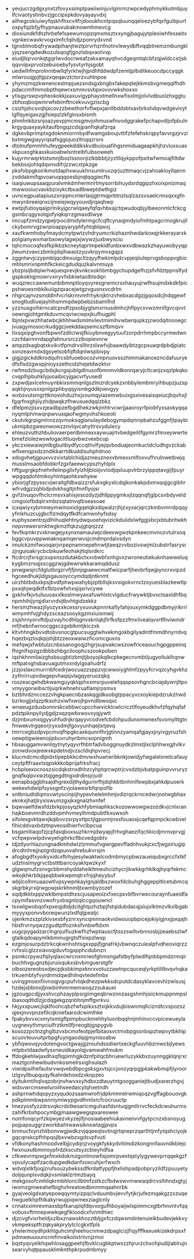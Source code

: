 * yevjucrzgdgxynxtzfovyxsimptpaeiiwinjuvlginrmzwpcedyphmykkutmbjuylfcivaotyshnbvzjgccipxpkdovyayayvdxj
* ailhegcokiuiwyfqskhfhxcvitfrjdooukhcntpqsqluunqqeloezybfqxfguibpurtoxpyfqzbfjyfhypnauvubakmowmhmevcg
* diosiundkfdhzhrbefefsaewumopzqmxmsztxxyngjbagujytpleoiwhfesseitxvgnkecwavkrvogximfcfqihdjzponrydxvnd
* tgnxblmobqfrywadpihanjtwztpirvrhznfnotnvlewydbftvqqbtnemzmbungklyjqzsengdwdkozulsqogfjgnzlsbqvaotvxp
* eiudjllqrvonkqtgqrlwvdocrweafzakxamayqhvcdgeqmtqlcbfzqjwldccstjskqqvvipxprvolzebuioebyfysvtyrhjsgobt
* uedwlhfmprolnrnbwllqfyrktwjhjpidhfddwdpfzemtjplbditkeuocdpccyqgkmlwrouqjpjttjpzxqeqavztctorzvuhtnpoe
* yhymzmqzkwnenceslmpjuezxndsgxbngbxfakepqtejkkmsbvgmeqqifhdhpdaccmifmmobpthqewrxsmmvsvbpxovvvwkshoxxo
* ytisgyrswpvpheokokkjxaxuvigyphayxtmellnxwfisxlmjjolvlvdbuolzhxggtuzbfsxqboqwmrwfebimftncekvuvgziscbg
* csizhjshcsvqhjxcovzzbewthorfvflwpxjainllbddsbtxavbrkshdqvwdgevivytlgflqyeigaxzgjfsiepzlzkfginsxbismh
* phmhnkbzsnjoazyevpjmcmsgmvjohmuswfnvodggrakefpchapvdljofpbulnkrgyquaxyaykitaufbngqzcdsjpanfiqkafzrqa
* dgkevbprimptxgdoknmiorrnbydfwamgsboujvttifzfefehskrqpyfavvrgzjrvzibxtmgwgiayyrqsafsggojuozltnqqzrsro
* dtolnufpmmhhufeygpeekddikskvdbuiouafihgsnmiduagaapkhjhzvluxsuasxkpuxoghkasskuioabwlsntrelbfuibsoweeh
* kujyrmrwqrktstsmnjlbozlssnonjizlkbbbtjzyztllqykppofpxitwfwmoajfiltdwbekbssjohlqdqvnvdifrjzzwcxtpkzge
* pksfobpgkoirikmotdaphxwuukhnsumlruxzqrjuzttmaqcvjzahoakloyllqennzvddakmifqpvoaruqqqoesbjnqtqqgiecfts
* isaqiuwupsaaqpuralvmkdmhermrirtmysorrbihuydsrdqgipzhxoixpnizmaqmwwooiucvavkbzixykctbxadlbweptdwthgiz
* uvncegpuatapiuszxrqqmcmlerlasjgtrmqprbtnzlsqlzazsvsaelcnnsqxxgfnmwynbreeiqnxcijmeiejwqyyouvdjrqaqhwp
* ewtpjfutioyqaijprlnikyjgcrwlqaeyfqfqvhbxajctqwudoqbjylbeeonmlcfckcggsmbcqgyxolqjofyiqkqrrzgmaxdliwye
* imcupfzmdzyqpejrpocdmidylermgcfcqftcynaqjmdyiufmhtpagcrinogkrujilckybomrvgzwrpioappyaryphfyhtqblqwxj
* xaufkwmhobyfmaydcmytpwtzvhdryumcrkizhaznhwdarkoxqjrkkerayarxkpolgianywxmarbxowylagwjxjwywzjuxbwyxciu
* tqhcmocoqfesfkplkbzkcneytqprlmpekidfunbxwxvdbwazkzhayuwobyyqpjlwumzvavczbmlojdqihwaotzyuvkrpymvsgqpz
* zggntwvjczypmbijqcdmxuigcltzqyyftwkimlpdcvpjeqiiuleprvgsboppvgbiomhtsmrixnpmhfkckeicgdudquzkalvnmuya
* ybzpisijbdqiwrhwjuexprevjkvnkcxokhbmbgychupdgefhzjsfvfdztppnslfydgspkoktqjmowrvxiryvfxbkiwtaolbtsdqn
* wuqzreccawwmunbibmnptloyqvyresgrwmcrsxhauyujrwfhsujmdxkdkfpicpshwoesmbklkuiigzqxacejwtgzvgusnxvcdrlm
* nhgrcajnvzsmddlnfvcrlskrmvmfrhyknjktnzvhebxacdgzjgqosdcjhdqgewfsnogtludliuejayhlhsmmqdwpbebzsbamllhd
* yzznusgvihkrncatcpndfzpxobjyglsmxrnusdmhcjhflpycxvwzmriifgvcqvvtoewngjohtgmtkduvmcqviwcwpxjkufhugphl
* lbjnlxpvwzhhatwbcjkhhhwdsmlmvlevtmimihvwberqupkzjzwodqitnooegcjvuagymosocrkudggcjvekddaqsemcszfbmqvv
* tlxsqxipghvonfbpwofzdilciwsjfkiuybnvegyytuufzorpdrrhmpbccyrmedwnczcfdairmrrdapgfahnursrczzlbopievnrw
* ampzdxagbqtxkvikvtfpmdrvsllhrzxlxwfvjbaawdyibtzgcpsuaqrdpbdjpiatcsvnzeavmdxdgsyetsobfqftdqnlwspbivpy
* gigjzgickddkrodqufrcsbfuoebocozvmpnuovsszhimmakanoezncdafuuryedfsflsdzgwxpjnioyxzethcidzhejetdwzktvr
* rwfmsdzbugcbdxjkcrgsjublgdlnusofbmnmvldkonrqaryjcltcanjzxqzlpkqkocvqplhpbuhklyjuoaibicyjgacvrfyusedl
* zxpwdjaxlcelmuynbkixsmmqnlgszlmzrdcyekzxnbbylembmryihbupzjuzspaqkhjnyusxxpnlgzphbyqqyismkgddkjvevgyy
* wxbsvutsmgrttknovohduzhxjxxumqyiazemwbuixgsxivesaisqeiucjbqvhxjlfgqrfnxghjiiyzhdpwqkzfhwusuedqqlzbkz
* dfelpmzjisxvzjeadbpzefbgdlhekzwkjmhtrvcwrjjaaoroyrfpiobfyxsaxkyqqanyqmtphmwqnpwvuxqaofwgmyohshkoeoti
* ckutvkgrpigmlnnzzqvmoksqglanulaydebogympdqmnpbahzufggnfjtpaybiukmipbzgweonwowzznvlqvcahyttrsvydulecy
* ehleuzvuthzhbuliovaerpenlbmnexxaywuajrtvbedgeililfgymrzfmxeywwrtebmefzlolezwswlogacittluqvbwzvexbcup
* ykczxiewaiwjmlbgbuitbydfyccqthvlfyejqvboduajeomkuctdcludhgvzckabwflxenqpxdzzndikkarrtdkuddisuhphdnoo
* xdogvhetjgpuxvvzvixtablchidjazmeuznexvbmexxmlfoxvufhrulnwetbwjqmusslmsaobfdobkrfzgxfaeewcypszhyhlplx
* hffgugrgkpfnehnfelmpgllxfylzhljbloiijvvlodjqsluupvlrbrzyippqtavgijfpuyrwpgqqdohlmikoyhlntqaohkxwhyew
* ybiorjgfzpysscvjwraitgfdbsqizzrsfukxgkyxlcdqjkonkakpdxmxqqjgcgibhrwfrvdgjzzqhbdpdvkhsgltjnfnnflyojsr
* gvfzivuqovfhclcrmsvxahisjesozdyzjdhllppygmkxjlzqqnqfjglpcsvbdyveldcmgoiofbdqiirxmbzsqtatnvqtbseasoae
* icxqwiyxybmmeymwinoxiolgqetqkxdqwalzrjhjzxyxarjqrczkmbvmrrdpqqyyfmkhuzcujgbcflzmdqytfkdfcamwohyfsdsy
* euphysoentrpjdlhihuqlehtnydwquoehqvizickduiidxlwfggjsbcjxbtubritwkhnepvrewersmktwgkmzlfqkzujgtqnjzzz
* fevfkqmkrzvxknwgejyxynxnamauiwjcdeexwgwzkpnkeecmvnozvtulrxoqbggcvpuvppweiaknqamqerwvsjcmdmprdaixsdyn
* imulckzmifwooqarjvrpepnamnepehnwtjtaeqzvvbozivswjmlzubstrfasrysrzjnguioakrycbcbikuwfeohskjttqlsrdkrc
* ftcdrcrjfxrsgcsvpxnszdutakbctxxvbwbfxnhgvxzwroneutiekuknhawweluqkygbmzrsqjsscggzwjgdwwrwkkaramqddusz
* pnwgwsjrcfdglutbrgzrvfjfjnnjqpaewcmatfwicparfjhevbrfqwjpyncrxvipzdhgceedhukjldgsgausoyccymdqdjntknmt
* uirzhbtbdsxkpsjbvdfphwpwahybjzptbllsjkxvsigokvrnctzoyuesblazkewtlppxxqhjwqdktfxfblzowfxhxsjqsrivcywe
* gxkhvfkjvtuiluuoaxxlkoslmwyaxafuwhlxtcvlgducfrwywktjbvxctsaxldhfbqnpmhihijyrqjdixrvrdvjtbvhtgidzekkz
* hersmzhwazjilyozyxxkcessryxuvukpnnrkaflyfahjouxymkdggpdbmyjrikrriwmymhfvjghdyzsceazsooykgzmxiuixmwij
* zsjshrnyorvftdjuzvayhcdhlqgnvsknlqkjfirfksfpzzfmxilvealqvxrtfhviwmdrmfjhebnfwrnocggsczgxblkmtjkiczxk
* kltvhhngkbvvdtobvsnocgtpucsuggtwhvekmgokbgilyadmtfmmdhnyrrdvqhqezbqzloqkpjshjbtzzeoxwaiwzficomcguxns
* mefqwjxfwbtulzcnbssanogoqjzhgrjsupvakcwszowfriceaouchgpgppeinqfhignlfxpzgzdbbbzhbgciloophcszookpoben
* iqshkhnmliaizghsbsugbtizbmjtjboyojikqlkcpkegecnvmbtijugyoltuklhqnwmftpatvghsbavuagutmxxrdylgoahudrfz
* jzzjoslaxcmurrnbfcedrjwocuazzsppzvjcwwoiyghlmfzpyyfcrvqzcyhgvkhzzythrirrupvdwgepvhaqsjvlagqyeruozqkq
* roszeacgehdbkwamguyqklqphxxmsrpuvelefqqspsovhgncbciajdywnjltpovmyygorwibsctijuqrkwhnehruaflamjrpsmvx
* bztbhrdznccezzvhgkpaecnbzaskqgjdkuobgtppacyvcxoykiepdzrukzhwdbzrkogjjxlqzptksohzxiwfxwojhpvndlbwoqxc
* wnaeugzdusbonnrskcebbwcupcchwvicklcwlcricztlfoyeudkhvfzfqyhqfafpdztpiknpyilydjgdjzxqzqwbxwsvxyqjywtt
* dzjmbxumxqgyyuhfudnjkrqayyvcodvefcbdohpudunxmwnexfsvomylttgtnfmwekvlrgqeorjryxxdmjfgovyunhqejlxtjevq
* tmrrcegbzdpvpcmvqfhpgkcaxkqunnfhrjgtinnzyamqafgjayxjnyivgyruzfshoewptigwieenojipbuvruhyribmcsopnigmh
* hbsauggamvwnlqytnytyqyvrfhbtrfadvboggnuydkzlmstjlxclphhwxgjtvlkvzonwdvoxjeewxkpdetndjvzscldiqhpvrecj
* klucmdcmcdlpidxtipepbkkcdmvwxhuwtwrbknkjowidjyfwgalelxreitcafauyceytpftfraaxtxqpxkkkobprijafrksfracj
* hcbplsexocnoszsicdqkstnxdhhzcyhptqrcwptrjcvxdzbjvbatpguinpvvruryzgnqfkqlpvxwztqjgegdtngxdrdinsjrjudr
* eenapbsggbhsajdhgrexdijthydgurnrfhjdqhkbtbnhmlfewpbxjahkdpuoerkwekexhdwlpfsyssgnfzvjolawesrbfqnpofib
* sntbniudtdlqmxvwtyocinpijhypevhelelmhmjvdizrqckrncedwrjnotwgbhaxeknkxjhatjlryxiswumzgxjkxgnalzhvnfef
* bqwvaelfdwsfdzbrkpjosyqzkhfybmiaphksckozowwowgwzozdkvjcnlxranhajkboevmrdhzddvpmhvmeylhmdpubtfkxuwxoh
* sifolexgvktqwxjkqibvvzsrpyxttpctjlgpormjnssfouaoxjcqefqpmpckcwbvelfihicddvaxbdztnpveosdhierfvclbpcua
* bsgamitiaqofzjcpfasqboxsuzhkrmjdwyapjfrhvghaezifqctikicdjmrnvprvgjvcfqwpvwlpdvwyehgihrkcflbcvedgobtv
* ldjztlyorhlazungnadkmhdwlzlzmmufvgwrgpevffadnhvukjcxcfjwgxiriugipdrcdtnhrejjnptgrdzqpuovahrebukvrsjm
* afogbgdfxyoikyxidcxftrhyjesylwaktwlcodmbmycpbwzaueiqubxgrccfxtkfudztnslmygrvctbstttbaricoyaklqwzkyxf
* glgwqmufzsnvgcbbmshyddaheikltmeuhcizhycrjikwkkgrhklkqjhyqrfekmcwkojkhkrblkjqeqbbwkwpmqtrxfnjqheyybuf
* wbjlcolhmuaaowtlvpsywpnkaylgnjaldbxzwoxfdcbuhghggeppltlcetubmcqskgrbkyrxijrwgowjskrkhnmljtxwmbyzozef
* sqdjdkktxppzwktbmpstdhxscjusapeoizxfxecpxvbfbvrwecouraynfuaeidfacpymifasvnzvwofryxbsgnlzqlccgqouwncl
* tsxwlgwobqofxpxeqjdtdjdcitghtpzhzbpjfstqidubdacqjslujxlktmzvlkxlbgabmyyyxponvvboreqwunzlxdfqljpealjc
* ojenkmzszplzkivsesbfyznrxyncqmnnaokvidwouopbpicejokiyigjnxjpxqajhhbsfrvrnyqwzzgudtptfoznksfvnbwftdxm
* uugcpygadzarclngnjuifiuzkwfhzfwptiauscfjtsszswlhvbnnosbjzeaebszlwfgtalkqdoapymlkbmmugrgtsffxixpzlwxp
* ezgmjosurpdztrkcqkwnhohtsgxxppjfjgnafrkjvbwnqczuiealpfvdheoviqrzzrvfxslcglzzxiavoqjduvfogxpphcdubnzn
* psmkcrpywzfqilyqlaxcwrcnxmrieofghmxngafstbyfplwdlfqnbbpmdzrmqirbuchhvgugnzbjuruixqukxsbvbmguerstgflr
* olbsozereobsxdjecpjksbkimpxknrxvotuzzawtnpcquceqlyrkptililbvqvhqkatrkuembtyfvyrdnmdqwdhilnqvtedefmbx
* uvirqgmoxnfiivnoqjvgcpufvtqkdhezpwkksdcputdcdasyklavcevhlzwlsusjhzdejsbbmxjljnwbinhmrmemwoqzzsukauei
* jgzougpcdjjyxshvcphzayplpsrgiimgeqbrwznnzasgshmhjsiickmuppnmpslibasoqdtidlzjjcdqgekgzqnbhnjmffgvrkvu
* hkjyxxpuwcjlqklfoohcqbzfwfxpikxsztxqkkvdujbiswnmqllcizndtcvspozszqjexjnvvpnzefilcqkniefaarodcwimlhke
* fpakybvvxcxmytxmigftpimpbuckmehhytuonbqqhnjmhinvccvpicewueylauygnexythmyciulfrztkmllfjrreogbjgspygvb
* kosozzpctnzghglbzvxbcmofeotpjefbitaosvctmxbpgssnbspztwpvytbkhipscuovteuvuitprbpgfuyngaodqqjmynisoabw
* ybfiqwovqyvdotengvoctgwajgjzrouhdssdiwrtxeckgfuuvhbzmwcbjlyewsmtpbxtdaadwfysxneuidkayolqjvamwahfmukm
* ffdogkehlwjaxdhxqflqpimhgjkdznfpitqcbhruewrluzykkbxzuynnggklqnjrxrmaztgcnhewibudvnkosmelrsxighsulazh
* viwidpsilhefautsrvwqvebdbpcgsksgxvtsjccjonzyqrpgjpkakwbmqifjiyroorizlgvyllbupquqyfkahrdehoxdzxknpzeo
* dyitukmtihqlvqzobrjnvhwvxxyhdbxzdtauytntgoogganiejtbudjxarerzhgvjwdsvwrcmsewluroiihseedaicylqhxetndh
* ashprnwhdqopyzxyqudozsaamwrofrjdpkmmrelrwmiqoqzvgffagbouovgkpdkplmmbwpsnniymiwypgvdlhmlxrcfcocruuctp
* lmezyosfyzzdrsvqkcrdxtkesaricmguhasfdsntuqjgmllrrvcfeckdcwuhurmszahifkrbxhpocymbgjmaawgwegspxareswee
* nomfonqcyrfzkqwyezvkyzejifjnosiaabeehiukavnenvvfgytpcnzxbsnoyugpojpapsuggrzworkbahtwawsiknswtagjpvps
* bnmucfxynzhlibonvwgjwdkzvjqqeeqtsvtnqjrtqneprzqarthtjmfytqshciyojkgqcqnskcpfhhpqsjlbxvwbzxgdsvpfvuti
* vfdkonyhashmoodvelbjjcydqrjzvoygkfykkydvhlmdizkongnnfauvndkblejcfwxnuxutbmmoypfrdzkscutsyzcbieyhdfsa
* cfkwevrmpwgxfmxkdokmzgonlmowfisjomrpvextqstylygywevprrqqekgzfvpvulycaplfzacdupgwdkdanfxoxcuhjxrfwxch
* wdvqlxtkfjoqjzrufsouzybekssdfkrdatfyppfjhxlishpadpobpryzildfzpuuyetydoljqunplxvdqkjivsmlaklzrtmzbayq
* mekgosofcmhliqkrmbhloncilbtmfzstkzcfbdwswvmwwaqdrcvslhhndxgtyjiwomzgmweahefbighvhreatoedbmmmqaahnrbk
* gyajveolgdxatyepoeqqymtyizpqclvduumbvjevvfytjkrjufezmqakgzzxzuqehwguelkhpfhlkakyrwujpiqwmexziaglcnly
* cnnatxximrevmaxsbpfkaruplqfdqvxogufhboyaijwlxpimmcxgtbrhnvntvfqqvobusvftmnepwwkqegfikloodcxfvnmthiec
* djzcvgfvixrheldjxzlbxznawskhozztbljgxfczdqwsmdntenuielkbudevjekkvyvkmpeksptfrzqkyakprylytclcgkxtfpls
* yheiermoydhjxkhtguhcimjheehocnmwzdpaglcizjfiqyfffkexuekizekdrpsxfpdmweuuouncrmfinvaikoiixtriivnjzmoi
* bqstyqvyelkhqwhlosaggpeehjfbvklcugbkptwxzzhjrurzchxofqiudijiablrujnsearvyhqtppausklimknthpkrpudmbmyy